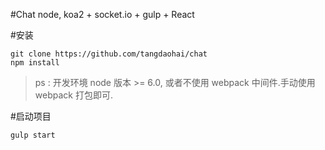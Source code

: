 #Chat
node, koa2 + socket.io + gulp + React

#安装

    git clone https://github.com/tangdaohai/chat
    npm install

>ps : 开发环境 node 版本 >= 6.0, 或者不使用 webpack 中间件.手动使用 webpack 打包即可.

#启动项目

    gulp start

